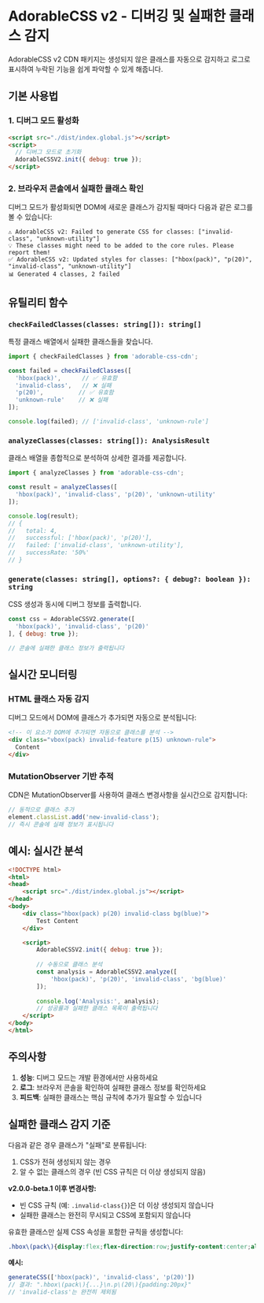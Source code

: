 # AdorableCSS v2 - 디버깅 및 실패한 클래스 감지

AdorableCSS v2 CDN 패키지는 생성되지 않은 클래스를 자동으로 감지하고 로그로 표시하여 누락된 기능을 쉽게 파악할 수 있게 해줍니다.

## 기본 사용법

### 1. 디버그 모드 활성화

```html
<script src="./dist/index.global.js"></script>
<script>
  // 디버그 모드로 초기화
  AdorableCSSV2.init({ debug: true });
</script>
```

### 2. 브라우저 콘솔에서 실패한 클래스 확인

디버그 모드가 활성화되면 DOM에 새로운 클래스가 감지될 때마다 다음과 같은 로그를 볼 수 있습니다:

```
⚠️ AdorableCSS v2: Failed to generate CSS for classes: ["invalid-class", "unknown-utility"]
💡 These classes might need to be added to the core rules. Please report them!
✅ AdorableCSS v2: Updated styles for classes: ["hbox(pack)", "p(20)", "invalid-class", "unknown-utility"]
📊 Generated 4 classes, 2 failed
```

## 유틸리티 함수

### `checkFailedClasses(classes: string[]): string[]`

특정 클래스 배열에서 실패한 클래스들을 찾습니다.

```javascript
import { checkFailedClasses } from 'adorable-css-cdn';

const failed = checkFailedClasses([
  'hbox(pack)',      // ✅ 유효함
  'invalid-class',   // ❌ 실패
  'p(20)',          // ✅ 유효함
  'unknown-rule'    // ❌ 실패
]);

console.log(failed); // ['invalid-class', 'unknown-rule']
```

### `analyzeClasses(classes: string[]): AnalysisResult`

클래스 배열을 종합적으로 분석하여 상세한 결과를 제공합니다.

```javascript
import { analyzeClasses } from 'adorable-css-cdn';

const result = analyzeClasses([
  'hbox(pack)', 'invalid-class', 'p(20)', 'unknown-utility'
]);

console.log(result);
// {
//   total: 4,
//   successful: ['hbox(pack)', 'p(20)'],
//   failed: ['invalid-class', 'unknown-utility'],
//   successRate: '50%'
// }
```

### `generate(classes: string[], options?: { debug?: boolean }): string`

CSS 생성과 동시에 디버그 정보를 출력합니다.

```javascript
const css = AdorableCSSV2.generate([
  'hbox(pack)', 'invalid-class', 'p(20)'
], { debug: true });

// 콘솔에 실패한 클래스 정보가 출력됩니다
```

## 실시간 모니터링

### HTML 클래스 자동 감지

디버그 모드에서 DOM에 클래스가 추가되면 자동으로 분석됩니다:

```html
<!-- 이 요소가 DOM에 추가되면 자동으로 클래스를 분석 -->
<div class="vbox(pack) invalid-feature p(15) unknown-rule">
  Content
</div>
```

### MutationObserver 기반 추적

CDN은 MutationObserver를 사용하여 클래스 변경사항을 실시간으로 감지합니다:

```javascript
// 동적으로 클래스 추가
element.classList.add('new-invalid-class');
// 즉시 콘솔에 실패 정보가 표시됩니다
```

## 예시: 실시간 분석

```html
<!DOCTYPE html>
<html>
<head>
    <script src="./dist/index.global.js"></script>
</head>
<body>
    <div class="hbox(pack) p(20) invalid-class bg(blue)">
        Test Content
    </div>

    <script>
        AdorableCSSV2.init({ debug: true });
        
        // 수동으로 클래스 분석
        const analysis = AdorableCSSV2.analyze([
            'hbox(pack)', 'p(20)', 'invalid-class', 'bg(blue)'
        ]);
        
        console.log('Analysis:', analysis);
        // 성공률과 실패한 클래스 목록이 출력됩니다
    </script>
</body>
</html>
```

## 주의사항

1. **성능**: 디버그 모드는 개발 환경에서만 사용하세요
2. **로그**: 브라우저 콘솔을 확인하여 실패한 클래스 정보를 확인하세요
3. **피드백**: 실패한 클래스는 핵심 규칙에 추가가 필요할 수 있습니다

## 실패한 클래스 감지 기준

다음과 같은 경우 클래스가 "실패"로 분류됩니다:

1. CSS가 전혀 생성되지 않는 경우
2. 알 수 없는 클래스의 경우 (빈 CSS 규칙은 더 이상 생성되지 않음)

**v2.0.0-beta.1 이후 변경사항:**
- 빈 CSS 규칙 (예: `.invalid-class{}`)은 더 이상 생성되지 않습니다
- 실패한 클래스는 완전히 무시되고 CSS에 포함되지 않습니다

유효한 클래스만 실제 CSS 속성을 포함한 규칙을 생성합니다:
```css
.hbox\(pack\){display:flex;flex-direction:row;justify-content:center;align-items:center}
```

**예시:**
```javascript
generateCSS(['hbox(pack)', 'invalid-class', 'p(20)'])
// 결과: ".hbox\(pack\){...}\n.p\(20\){padding:20px}"
// 'invalid-class'는 완전히 제외됨
```